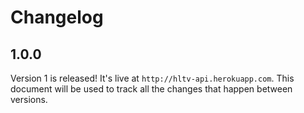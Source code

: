Changelog
=========

## 1.0.0
Version 1 is released! It's live at `http://hltv-api.herokuapp.com`. This
document will be used to track all the changes that happen between versions.

